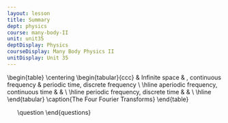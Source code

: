 ```yaml
---
layout: lesson
title: Summary
dept: physics
course: many-body-II
unit: unit35
deptDisplay: Physics
courseDisplay: Many Body Physics II
unitDisplay: Unit 35
---
```



\begin{table}
\centering
\begin{tabular}{ccc}
& Infinite space \& , continuous frequency & periodic time, discrete frequency \\ \hline
aperiodic frequency, continuous time & & \\ \hline
periodic frequency, discrete time & & \\ \hline
\end{tabular}
\caption{The Four Fourier Transforms}
\end{table}


<ol>
\question
\end{questions}

